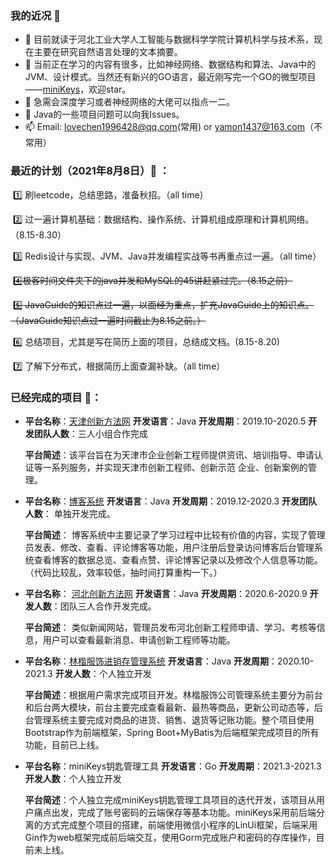 ### 我的近况 👋

- 🔭 目前就读于河北工业大学人工智能与数据科学学院计算机科学与技术系，现在主要在研究自然语言处理的文本摘要。
- 🌱 当前正在学习的内容有很多，比如神经网络、数据结构和算法、Java中的JVM、设计模式。当然还有新兴的GO语言，最近刚写完一个GO的微型项目——[miniKeys](https://github.com/yamonc/miniKeys)，欢迎star。
- 👯 急需会深度学习或者神经网络的大佬可以指点一二。
- 🤔 Java的一些项目问题可以向我Issues。
- 📫 Email: lovechen1996428@qq.com(常用) or yamon1437@163.com（不常用）

### 最近的计划（2021年8月8日）:calendar: ：

​	:one: 刷leetcode，总结思路，准备秋招。（all time）

​	:two: 过一遍计算机基础：数据结构、操作系统、计算机组成原理和计算机网络。（8.15-8.30）

​	:three: Redis设计与实现、JVM、Java并发编程实战等书再重点过一遍。（all time）

​	~~:four: ​极客时间文件夹下的java并发和MySQL的45讲赶紧过完。（8.15之前）~~

​	~~:five: JavaGuide的知识点过一遍，以面经为重点，扩充JavaGuide上的知识点。（JavaGuide知识点过一遍时间截止为8.15之前。）~~

​	:six:  总结项目，尤其是写在简历上面的项目，总结成文档。(8.15-8.20)

​	:seven: 了解下分布式，根据简历上面查漏补缺。（all time）

### 已经完成的项目 :page_with_curl:：

- **平台名称**：[天津创新方法网](https://etriz.hebut.edu.cn  )   **开发语言**：Java   **开发周期**：2019.10-2020.5   **开发团队人数**：三人小组合作完成 

  **平台简述**：该平台旨在为天津市企业创新工程师提供资讯、培训指导、申请认证等一系列服务，并实现天津市创新工程师、创新示范 企业、创新案例的管理。

- **平台名称**：[博客系统](https://yamon.top/)  **开发语言**：Java  **开发周期**：2019.12-2020.3  **开发团队人数**： 单独开发完成。

  **平台简述**： 博客系统中主要记录了学习过程中比较有价值的内容，实现了管理员发表、修改、查看、评论博客等功能，用户注册后登录访问博客后台管理系统查看博客的数据总览、查看点赞、评论博客记录以及修改个人信息等功能。  （代码比较乱，效率较低，抽时间打算重构一下。）

- **平台名称**： [河北创新方法网](http://cxff.hebsti.cn/)  **开发语言**：Java  **开发周期**：2020.6-2020.9  **开发人数**：团队三人合作开发完成。

  **平台简述**： 类似新闻网站，管理员发布河北创新工程师申请、学习、考核等信息，用户可以查看最新消息、申请创新工程师等功能。

- **平台名称**：[林楷服饰进销存管理系统](http://linkaii.cn/)    **开发语言**：Java  **开发周期**：2020.10-2021.3  **开发人数**：个人独立开发

  **平台简述**：根据用户需求完成项目开发。林楷服饰公司管理系统主要分为前台和后台两大模块，前台主要完成查看最新、最热等商品，更新公司动态等，后台管理系统主要完成对商品的进货、销售、退货等记账功能。整个项目使用Bootstrap作为前端框架，Spring Boot+MyBatis为后端框架完成项目的所有功能，目前已上线。  

- **平台名称**：miniKeys钥匙管理工具  **开发语言**：Go  **开发周期**：2021.3-2021.3  **开发人数**：个人独立开发

  **平台简述**：个人独立完成miniKeys钥匙管理工具项目的迭代开发，该项目从用户痛点出发，完成了账号密码的云端保存等基本功能。miniKeys采用前后端分离的方式完成整个项目的搭建，前端使用微信小程序的LinUi框架，后端采用Gin作为web框架完成前后端交互，使用Gorm完成账户和密码的存库操作，目前未上线。  

  

